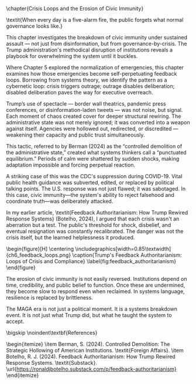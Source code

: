 \chapter{Crisis Loops and the Erosion of Civic Immunity}

\textit{When every day is a five-alarm fire, the public forgets what normal governance looks like.}

This chapter investigates the breakdown of civic immunity under sustained assault — not just from disinformation, but from governance-by-crisis. The Trump administration's methodical disruption of institutions reveals a playbook for overwhelming the system until it buckles.

Where Chapter 5 explored the normalization of emergencies, this chapter examines how those emergencies become self-perpetuating feedback loops. Borrowing from systems theory, we identify the pattern as a cybernetic loop: crisis triggers outrage; outrage disables deliberation; disabled deliberation paves the way for executive overreach.

Trump’s use of spectacle — border wall theatrics, pandemic press conferences, or disinformation-laden tweets — was not noise, but signal. Each moment of chaos created cover for deeper structural rewiring. The administrative state was not merely ignored; it was converted into a weapon against itself. Agencies were hollowed out, redirected, or discredited — weakening their capacity and public trust simultaneously.

This tactic, referred to by Berman (2024) as the “controlled demolition of the administrative state,” created what systems thinkers call a “punctuated equilibrium.” Periods of calm were shattered by sudden shocks, making adaptation impossible and forcing perpetual reaction.

A striking case of this was the CDC's suppression during COVID-19. Vital public health guidance was subverted, edited, or replaced by political talking points. The U.S. response was not just flawed; it was sabotaged. In this case, civic immunity—the system's ability to reject falsehood and coordinate truth—was deliberately attacked.

In my earlier article, \textit{Feedback Authoritarianism: How Trump Rewired Response Systems} (Botelho, 2024), I argued that each crisis wasn't an aberration but a test. The public's threshold for shock, disbelief, and eventual resignation was constantly recalibrated. The danger was not the crisis itself, but the learned helplessness it produced.

\begin{figure}[H]
  \centering
  \includegraphics[width=0.85\textwidth]{ch6_feedback_loops.png}
  \caption{Trump's Feedback Authoritarianism: Loops of Crisis and Compliance}
  \label{fig:feedback_authoritarianism}
\end{figure}

The erosion of civic immunity is not easily reversed. Institutions depend on time, credibility, and public belief to function. Once these are undermined, they become slow to respond even when reclaimed. In systems language, resilience is replaced by brittleness.

The MAGA era is not just a political moment. It is a systems breakdown event. It is not just what Trump did, but what he taught the system to accept.

\bigskip
\noindent\textbf{References}

\begin{itemize}
  \item Berman, S. (2024). Controlled Demolition: The Strategic Hollowing of American Institutions. \textit{Foreign Affairs}.
  \item Botelho, R. J. (2024). Feedback Authoritarianism: How Trump Rewired Response Systems. \textit{Substack}. \url{https://ronaldjbotelho.substack.com/p/feedback-authoritarianism}
\end{itemize}

